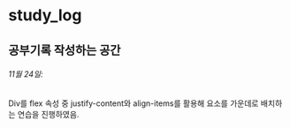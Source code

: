# study_log

## 공부기록 작성하는 공간

<h6>11월 24일:</h6>
Div를 flex 속성 중 justify-content와 align-items를 활용해
요소를 가운데로 배치하는 연습을 진행하였음.
